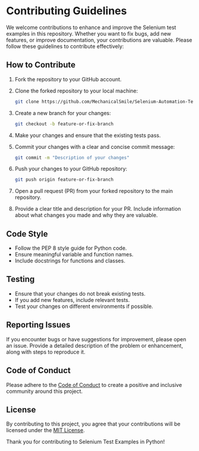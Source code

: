 # Contributing Guidelines

We welcome contributions to enhance and improve the Selenium test examples in this repository. Whether you want to fix bugs, add new features, or improve documentation, your contributions are valuable. Please follow these guidelines to contribute effectively:

## How to Contribute

1. Fork the repository to your GitHub account.
2. Clone the forked repository to your local machine:

    ```bash
    git clone https://github.com/MechanicalSmile/Selenium-Automation-Tests-in-Python
    ```

3. Create a new branch for your changes:

    ```bash
    git checkout -b feature-or-fix-branch
    ```

4. Make your changes and ensure that the existing tests pass.

5. Commit your changes with a clear and concise commit message:

    ```bash
    git commit -m "Description of your changes"
    ```

6. Push your changes to your GitHub repository:

    ```bash
    git push origin feature-or-fix-branch
    ```

7. Open a pull request (PR) from your forked repository to the main repository.

8. Provide a clear title and description for your PR. Include information about what changes you made and why they are valuable.

## Code Style

- Follow the PEP 8 style guide for Python code.
- Ensure meaningful variable and function names.
- Include docstrings for functions and classes.

## Testing

- Ensure that your changes do not break existing tests.
- If you add new features, include relevant tests.
- Test your changes on different environments if possible.

## Reporting Issues

If you encounter bugs or have suggestions for improvement, please open an issue. Provide a detailed description of the problem or enhancement, along with steps to reproduce it.

## Code of Conduct

Please adhere to the [Code of Conduct](CODE_OF_CONDUCT.md) to create a positive and inclusive community around this project.

## License

By contributing to this project, you agree that your contributions will be licensed under the [MIT License](LICENSE).

Thank you for contributing to Selenium Test Examples in Python!
